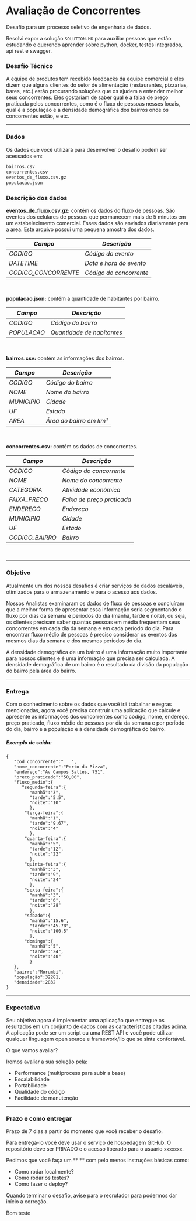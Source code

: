 # Avaliação de Concorrentes
Desafio para um processo seletivo de engenharia de dados.

Resolvi expor a solução `SOLUTION.MD` para auxiliar pessoas que estão estudando e querendo aprender sobre python, docker, testes integrados, api rest e swagger.

### Desafio Técnico
A equipe de produtos tem recebido feedbacks da equipe comercial e eles dizem que alguns clientes do setor de alimentação (restaurantes, pizzarias, bares, etc.) estão procurando soluções que os ajudem a entender melhor seus concorrentes. Eles gostariam de saber qual é a faixa de preço praticada pelos concorrentes, como é o fluxo de pessoas nesses locais, qual é a população e a densidade demográfica dos bairros onde os concorrentes estão, e etc.

----------
### Dados

Os dados que você utilizará para desenvolver o desafio podem ser acessados em:

```bash
bairros.csv
concorrentes.csv
eventos_de_fluxo.csv.gz
populacao.json
```

### Descrição dos dados


**eventos_de_fluxo.csv.gz:** contém os dados do fluxo de pessoas. São eventos dos celulares de pessoas que permanecem mais de 5 minutos em um estabelecimento comercial.
Esses dados são enviados diariamente para a area. Este arquivo possui uma pequena amostra dos dados.


*Campo*                 | *Descrição*
---------------------   | -----------------
*CODIGO*                | *Código do evento*
*DATETIME*              | *Data e hora do evento*
*CODIGO_CONCORRENTE*    | *Código do concorrente*

</br>


**populacao.json:** contém a quantidade de habitantes por bairro. 


*Campo*                 | *Descrição*
---------------------   | -----------------
*CODIGO*                | *Código do bairro*
*POPULACAO*             | *Quantidade de habitantes*


</br>


**bairros.csv:** contém as informações dos bairros.


*Campo*        | *Descrição*
-------------  | -----------------
*CODIGO*       | *Código do bairro*
*NOME*         | *Nome do bairro*
*MUNICIPIO*    | *Cidade*
*UF*    	   | *Estado*
*AREA*    	   | *Área do bairro em km²*

</br>

**concorrentes.csv:** contém os dados de concorrentes. 


*Campo*         | *Descrição*
-------------   | -----------------
*CODIGO*        | *Código do concorrente*
*NOME*          | *Nome do concorrente*
*CATEGORIA*     | *Atividade econômica*
*FAIXA_PRECO*   | *Faixa de preço praticada*
*ENDERECO*      | *Endereço*
*MUNICIPIO*     | *Cidade*
*UF*    	    | *Estado*
*CODIGO_BAIRRO* | *Bairro*

</br>


----------

### Objetivo

Atualmente um dos nossos desafios é criar serviços de dados escaláveis, otimizados para o armazenamento e para o acesso aos dados.

Nossos Analistas examinaram os dados de fluxo de pessoas e concluíram que a melhor forma de apresentar essa informação seria segmentando o fluxo por dias da semana e períodos do dia (manhã, tarde e noite), ou seja, os clientes precisam saber quantas pessoas em média frequentam seus concorrentes em cada dia da semana e em cada período do dia. Para encontrar fluxo médio de pessoas é preciso considerar os eventos dos mesmos dias da semana e dos mesmos períodos do dia.

A densidade demográfica de um bairro é uma informação muito importante para nossos clientes e é uma informação que precisa ser calculada. A densidade demográfica de um bairro é o resultado da  divisão da população do bairro pela área do bairro.

----------

### Entrega

Com o conhecimento sobre os dados que você irá trabalhar e regras mencionadas, agora você precisa construir uma aplicação que calcule e apresente as informações dos concorrentes como código, nome, endereço, preço praticado, fluxo médio de pessoas por dia da semana e por período do dia, bairro e a população e a densidade demográfica do bairro.

##### Exemplo de saída:

```
{
   "cod_concorrente":"   ",
   "nome_concorrente":"Porto da Pizza",
   "endereço":"Av Campos Salles, 751",
   "preco_praticado":"50,00",
   "fluxo_medio":{
      "segunda-feira":{
         "manhã":"3",
         "tarde":"5.5",
         "noite":"10"
         },
       "terça-feira":{
         "manhã":"1",
         "tarde":"9.67",
         "noite":"4"
         },
       "quarta-feira":{
         "manhã":"5",
         "tarde":"12",
         "noite":"22"
         },
       "quinta-feira":{
         "manhã":"3",
         "tarde":"9",
         "noite":"24"
         },
       "sexta-feira":{
         "manhã":"3",
         "tarde":"6",
         "noite":"28"
         },
       "sábado":{
         "manhã":"15.6",
         "tarde":"45.78",
         "noite":"100.5"
         },
       "domingo":{
         "manhã":"5",
         "tarde":"24",
         "noite":"40"
         }    
   },
   "bairro":"Morumbi",
   "população":32281,
   "densidade":2832
}
```

----------
### Expectativa

Seu objetivo agora é implementar uma aplicação que entregue os resultados em um conjunto de dados com as características citadas acima. A aplicação pode ser um script ou uma REST API e você pode utilizar qualquer linguagem open source e framework/lib que se sinta confortável.

O que vamos avaliar?

Iremos avaliar a sua solução pela:

 - Performance (multiprocess para subir a base)
 - Escalabilidade 
 - Portabilidade
 - Qualidade do código
 - Facilidade de manutenção

----------

### Prazo e como entregar

Prazo de 7 dias a partir do momento que você receber o desafio.

Para entregá-lo você deve usar o serviço de hospedagem GitHub. O repositório deve ser PRIVADO e o acesso liberado para o usuário `xxxxxxx`.

Pedimos que você faça um ** ** com pelo menos instruções básicas como:

 - Como rodar localmente?
 - Como rodar os testes?
 - Como fazer o deploy?


Quando terminar o desafio, avise para o recrutador para podermos dar início a correção.

Bom teste